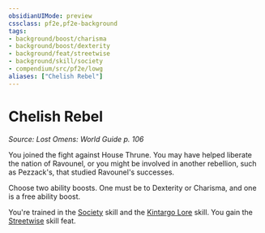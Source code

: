 ```yaml
---
obsidianUIMode: preview
cssclass: pf2e,pf2e-background
tags:
- background/boost/charisma
- background/boost/dexterity
- background/feat/streetwise
- background/skill/society
- compendium/src/pf2e/lowg
aliases: ["Chelish Rebel"]
---
```

# Chelish Rebel
*Source: Lost Omens: World Guide p. 106*  

You joined the fight against House Thrune. You may have helped liberate the nation of Ravounel, or you might be involved in another rebellion, such as Pezzack's, that studied Ravounel's successes.

Choose two ability boosts. One must be to Dexterity or Charisma, and one is a free ability boost.

You're trained in the [Society](/compendium/skills.md#Society) skill and the [Kintargo Lore](/compendium/skills.md#Lore) skill. You gain the [Streetwise](/compendium/feats/streetwise.md) skill feat.